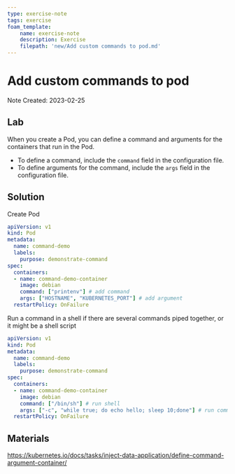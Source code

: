 ```yaml
---
type: exercise-note
tags: exercise
foam_template:
    name: exercise-note
    description: Exercise
    filepath: 'new/Add custom commands to pod.md'
---
```

# Add custom commands to pod
Note Created: 2023-02-25

## Lab 

When you create a Pod, you can define a command and arguments for the containers that run in the Pod.

- To define a command, include the `command` field in the configuration file.
- To define arguments for the command, include the `args` field in the configuration file.

## Solution

Create Pod

```yaml
apiVersion: v1
kind: Pod
metadata:
  name: command-demo
  labels:
    purpose: demonstrate-command
spec:
  containers:
  - name: command-demo-container
    image: debian
    command: ["printenv"] # add command
    args: ["HOSTNAME", "KUBERNETES_PORT"] # add argument
  restartPolicy: OnFailure
```

Run a command in a shell if there are several commands piped together, or it might be a shell script

```yaml
apiVersion: v1
kind: Pod
metadata:
  name: command-demo
  labels:
    purpose: demonstrate-command
spec:
  containers:
  - name: command-demo-container
    image: debian
    command: ["/bin/sh"] # run shell
    args: ["-c", "while true; do echo hello; sleep 10;done"] # run commands as args
  restartPolicy: OnFailure
```

## Materials
https://kubernetes.io/docs/tasks/inject-data-application/define-command-argument-container/